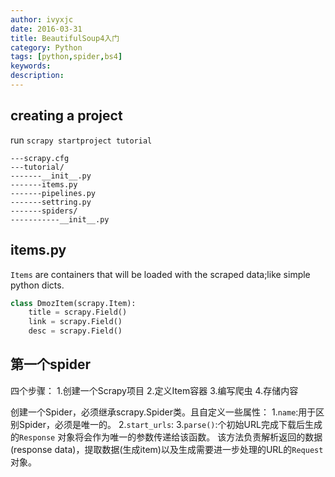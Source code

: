```yaml
---
author: ivyxjc
date: 2016-03-31
title: BeautifulSoup4入门
category: Python
tags: [python,spider,bs4]
keywords:
description:
---
```


## creating a project

run `scrapy startproject tutorial`

```
---scrapy.cfg
---tutorial/
-------__init__.py
-------items.py
-------pipelines.py
-------settring.py
-------spiders/
-----------__init__.py
```

## items.py

`Items` are containers that will be loaded with the scraped data;like simple python dicts.


```python
class DmozItem(scrapy.Item):
    title = scrapy.Field()
    link = scrapy.Field()
    desc = scrapy.Field()
```

## 第一个spider

四个步骤：
 1.创建一个Scrapy项目
 2.定义Item容器
 3.编写爬虫
 4.存储内容



创建一个Spider，必须继承scrapy.Spider类。且自定义一些属性：
 1.`name`:用于区别Spider，必须是唯一的。
 2.`start_urls`:
 3.`parse()`:个初始URL完成下载后生成的`Response` 对象将会作为唯一的参数传递给该函数。 该方法负责解析返回的数据(response data)，提取数据(生成item)以及生成需要进一步处理的URL的`Request`对象。


